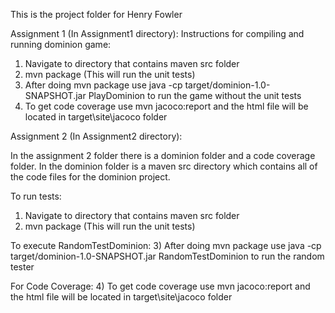 This is the project folder for Henry Fowler


Assignment 1 (In Assignment1 directory):
Instructions for compiling and running dominion game:

1) Navigate to directory that contains maven src folder
2) mvn package (This will run the unit tests)
3) After doing mvn package use java -cp target/dominion-1.0-SNAPSHOT.jar PlayDominion to run the game without the unit tests
4) To get code coverage use mvn jacoco:report and the html file will be located in target\site\jacoco folder

Assignment 2 (In Assignment2 directory):

In the assignment 2 folder there is a dominion folder and a code coverage folder. 
In the dominion folder is a maven src directory which contains all of the code files for the dominion project.

To run tests:
1) Navigate to directory that contains maven src folder
2) mvn package (This will run the unit tests)

To execute RandomTestDominion:
3) After doing mvn package use java -cp target/dominion-1.0-SNAPSHOT.jar RandomTestDominion to run the random tester

For Code Coverage:
4) To get code coverage use mvn jacoco:report and the html file will be located in target\site\jacoco folder
